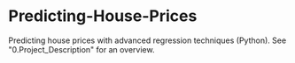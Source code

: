 # Predicting-House-Prices
Predicting house prices with advanced regression techniques (Python). See "0.Project_Description" for an overview.
